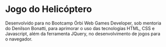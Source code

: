 # Jogo do Helicóptero
Desenvolvido para no Bootcamp Órbi Web Games Developer, sob mentoria do Denilson Bonatti, para aprimorar o uso das tecnologias HTML, CSS e Javascript, além da ferramenta JQuery, no desenvolvimento de jogos para o navegador. 
